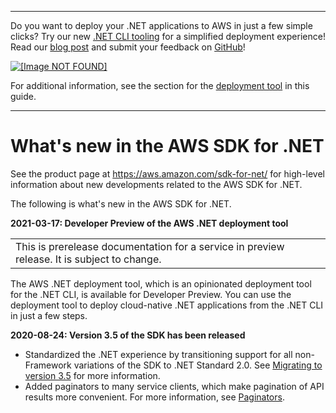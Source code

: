 --------

Do you want to deploy your \.NET applications to AWS in just a few simple clicks? Try our new [\.NET CLI tooling](https://www.nuget.org/packages/AWS.Deploy.CLI/) for a simplified deployment experience\! Read our [blog post](https://aws.amazon.com/blogs/developer/reimagining-the-aws-net-deployment-experience/) and submit your feedback on [GitHub](https://github.com/aws/aws-dotnet-deploy)\!

 [ ![\[Image NOT FOUND\]](http://docs.aws.amazon.com/sdk-for-net/v3/developer-guide/images/BannerButton.png) ](https://github.com/aws/aws-dotnet-deploy/)

For additional information, see the section for the [deployment tool](https://docs.aws.amazon.com/sdk-for-net/v3/developer-guide/deployment-tool.html) in this guide\.

--------

# What's new in the AWS SDK for \.NET<a name="whats-new"></a>

See the product page at [https://aws\.amazon\.com/sdk\-for\-net/](https://aws.amazon.com/sdk-for-net/) for high\-level information about new developments related to the AWS SDK for \.NET\.

The following is what's new in the AWS SDK for \.NET\.

**2021\-03\-17: Developer Preview of the AWS \.NET deployment tool**


|  | 
| --- |
| This is prerelease documentation for a service in preview release\. It is subject to change\. | 

The AWS \.NET deployment tool, which is an opinionated deployment tool for the \.NET CLI, is available for Developer Preview\. You can use the deployment tool to deploy cloud\-native \.NET applications from the \.NET CLI in just a few steps\.

**2020\-08\-24: Version 3\.5 of the SDK has been released**
+ Standardized the \.NET experience by transitioning support for all non\-Framework variations of the SDK to \.NET Standard 2\.0\. See [Migrating to version 3\.5](net-dg-v35.md) for more information\.
+ Added paginators to many service clients, which make pagination of API results more convenient\. For more information, see [Paginators](paginators.md)\.